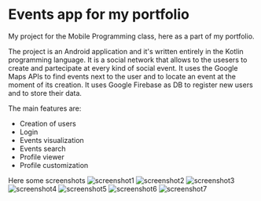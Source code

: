 # Events app for my portfolio
My project for the Mobile Programming class, here as a part of my portfolio.

The project is an Android application and it's written entirely in the Kotlin programming language. It is a social network that allows to the usesers to create and partecipate
at every kind of social event. It uses the Google Maps APIs to find events next to the user and to locate an event at the moment of its creation. It uses Google Firebase 
as DB to register new users and to store their data. 

The main features are:
- Creation of users
- Login
- Events visualization
- Events search
- Profile viewer
- Profile customization

Here some screenshots
![screenshot1](https://user-images.githubusercontent.com/74657021/188671272-6e9944f5-8b8b-4dbb-8d21-5307a1a0c569.jpg)
![screenshot2](https://user-images.githubusercontent.com/74657021/188671284-b8c9c010-9833-4460-ba66-a7b812c5edd1.jpg)
![screenshot3](https://user-images.githubusercontent.com/74657021/188671310-c910ead5-d439-4a00-8cd0-994cefd0b91b.jpg)
![screenshot4](https://user-images.githubusercontent.com/74657021/188671317-42bcdba6-b0f3-45b3-a9d6-734805526ee3.jpg)
![screenshot5](https://user-images.githubusercontent.com/74657021/188671321-20e3c714-2996-4ffc-8818-d014b6f1b028.jpg)
![screenshot6](https://user-images.githubusercontent.com/74657021/188671329-a63d63db-b087-4413-9c53-97e6885108b2.jpg)
![screenshot7](https://user-images.githubusercontent.com/74657021/188671334-02e9fb31-85bd-4ffe-8edc-ff642f81622a.jpg)

